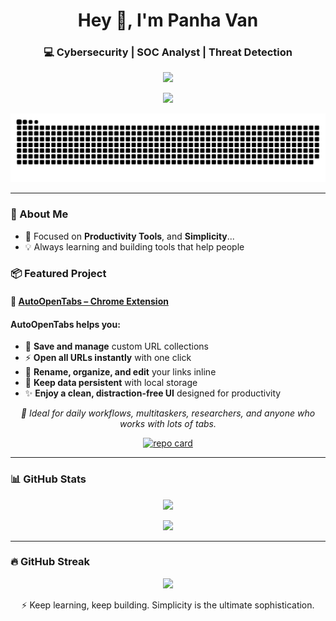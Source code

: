 <h1 align="center">Hey 👋, I'm Panha Van</h1>
<h3 align="center">💻 Cybersecurity | SOC Analyst | Threat Detection</h3>

<p align="center">
  <img src="https://readme-typing-svg.herokuapp.com/?lines=Welcome+to+my+GitHub!;I+love+AI!😁.;Learning+%7C+Researching%7C+Buiding%7C+Automation&center=true&width=500&height=45" />
</p>
<p align="center">
  <img src="https://img.shields.io/badge/dynamic/json?color=blue&label=Profile%20Views&query=total&url=https://visitor-count.glitch.me/api/count/flynn-git.flynn-git" />
<p align="center">
  <img src="https://raw.githubusercontent.com/platane/snk/output/github-contribution-grid-snake.svg" alt="snake animation" />
</p>

---

### 🚀 About Me

- 🎯 Focused on **Productivity Tools**, and **Simplicity**...
- 💡 Always learning and building tools that help people

### 📦 Featured Project


#### 🔖 [AutoOpenTabs – Chrome Extension](https://github.com/flynn-git/AutoOpenTabs)
<h4>AutoOpenTabs helps you:</h4>
<ul>
  <li>📁 <strong>Save and manage</strong> custom URL collections</li>
  <li>⚡ <strong>Open all URLs instantly</strong> with one click</li>
  <li>📝 <strong>Rename, organize, and edit</strong> your links inline</li>
  <li>💾 <strong>Keep data persistent</strong> with local storage</li>
  <li>✨ <strong>Enjoy a clean, distraction-free UI</strong> designed for productivity</li>
</ul>
<div align="center">

<em>🚀 Ideal for daily workflows, multitaskers, researchers, and anyone who works with lots of tabs.</em>
  
[![repo card](https://github-readme-stats.vercel.app/api/pin/?username=flynn-git&repo=AutoOpenTabs&theme=github-light&cache_seconds=1)](https://github.com/flynn-git/AutoOpenTabs)

</div>

---

### 📊 GitHub Stats

<p align="center">
  <img src="https://github-readme-stats.vercel.app/api?username=flynn-git&show_icons=true&theme=github-light" height="160"/>
</p>
<p align="center">
  <img src="https://github-readme-stats.vercel.app/api/top-langs/?username=flynn-git&layout=compact&theme=github-light" height="160"/>
</p>

---

### 🔥 GitHub Streak

</p>
<p align="center">
  <img src="https://github-readme-streak-stats.herokuapp.com?user=flynn-git&theme=github-light&hide_border=false"/>
</p>
<p align="center">
⚡ Keep learning, keep building. Simplicity is the ultimate sophistication.
</p>

